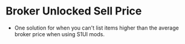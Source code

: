# Broker Unlocked Sell Price

- One solution for when you can't list items higher than the average broker price when using S1UI mods.
